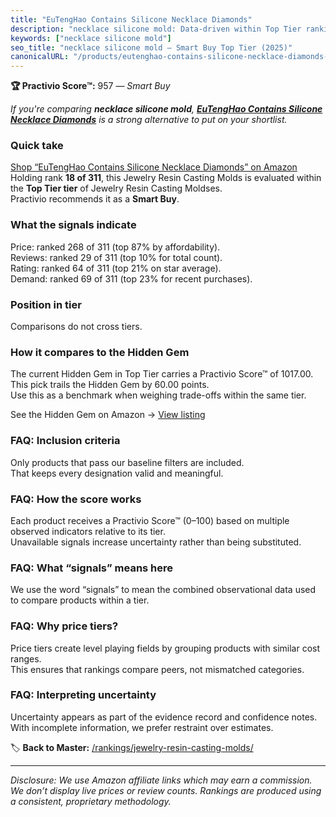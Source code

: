 ```yaml
---
title: "EuTengHao Contains Silicone Necklace Diamonds"
description: "necklace silicone mold: Data-driven within Top Tier ranking using the Practivio Score™. Positioned by quality, value, demand, findability, momentum."
keywords: ["necklace silicone mold"]
seo_title: "necklace silicone mold — Smart Buy Top Tier (2025)"
canonicalURL: "/products/eutenghao-contains-silicone-necklace-diamonds-B07H2W2PG1/"
---
```


**🏆 Practivio Score™:** 957 — _Smart Buy_


*If you're comparing **necklace silicone mold**, **[EuTengHao Contains Silicone Necklace Diamonds](https://www.amazon.com/dp/B07H2W2PG1?tag=practivio-20)** is a strong alternative to put on your shortlist.*
### Quick take
[Shop “EuTengHao Contains Silicone Necklace Diamonds” on Amazon](https://www.amazon.com/dp/B07H2W2PG1?tag=practivio-20)
Holding rank **18 of 311**, this Jewelry Resin Casting Molds is evaluated within the **Top Tier tier** of Jewelry Resin Casting Moldses.  
Practivio recommends it as a **Smart Buy**.

### What the signals indicate
Price: ranked 268 of 311 (top 87% by affordability).  
Reviews: ranked 29 of 311 (top 10% for total count).  
Rating: ranked 64 of 311 (top 21% on star average).  
Demand: ranked 69 of 311 (top 23% for recent purchases).

### Position in tier
Comparisons do not cross tiers.

### How it compares to the Hidden Gem
The current Hidden Gem in Top Tier carries a Practivio Score™ of 1017.00.  
This pick trails the Hidden Gem by 60.00 points.  
Use this as a benchmark when weighing trade-offs within the same tier.  

See the Hidden Gem on Amazon → [View listing](https://www.amazon.com/dp/B084GT1DQY?tag=practivio-20)

### FAQ: Inclusion criteria
Only products that pass our baseline filters are included.  
That keeps every designation valid and meaningful.

### FAQ: How the score works
Each product receives a Practivio Score™ (0–100) based on multiple observed indicators relative to its tier.  
Unavailable signals increase uncertainty rather than being substituted.

### FAQ: What “signals” means here
We use the word “signals” to mean the combined observational data used to compare products within a tier.

### FAQ: Why price tiers?
Price tiers create level playing fields by grouping products with similar cost ranges.  
This ensures that rankings compare peers, not mismatched categories.

### FAQ: Interpreting uncertainty
Uncertainty appears as part of the evidence record and confidence notes.  
With incomplete information, we prefer restraint over estimates.


🏷️ **Back to Master:** [/rankings/jewelry-resin-casting-molds/](/rankings/jewelry-resin-casting-molds/)

---
_Disclosure: We use Amazon affiliate links which may earn a commission. We don’t display live prices or review counts. Rankings are produced using a consistent, proprietary methodology._
